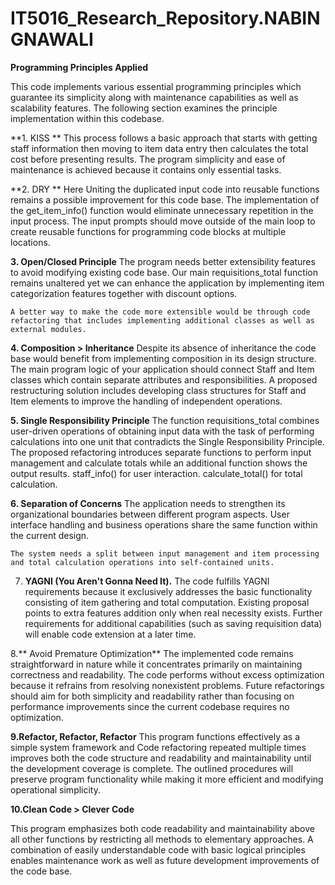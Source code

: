 # IT5016_Research_Repository.NABIN GNAWALI

 **Programming Principles Applied**

This code implements various essential programming principles which guarantee its simplicity along with maintenance capabilities as well as scalability features. The following section examines the principle implementation within this codebase.

**1. KISS **
    This process follows a basic approach that starts with getting staff information then moving to item data entry then calculates the total cost before presenting results.
    The program simplicity and ease of maintenance is achieved because it contains only essential tasks.

**2. DRY **
    Here Uniting the duplicated input code into reusable functions remains a possible improvement for this code base. The implementation of the get_item_info() function would eliminate unnecessary repetition in the input process.
    The input prompts should move outside of the main loop to create reusable functions for programming code blocks at multiple locations.

**3. Open/Closed Principle**
    The program needs better extensibility features to avoid modifying existing code base. Our main requisitions_total function remains unaltered yet we can enhance the application by implementing item categorization features together with discount options.

    A better way to make the code more extensible would be through code refactoring that includes implementing additional classes as well as external modules.
    
**4. Composition > Inheritance**
    Despite its absence of inheritance the code base would benefit from implementing composition in its design structure. The main program logic of your application should connect Staff and Item classes which contain separate attributes and responsibilities.
    A proposed restructuring solution includes developing class structures for Staff and Item elements to improve the handling of independent operations.

**5. Single Responsibility Principle**
    The function requisitions_total combines user-driven operations of obtaining input data with the task of performing calculations into one unit that contradicts the Single Responsibility Principle.
    The proposed refactoring introduces separate functions to perform input management and calculate totals while an additional function shows the output results.
        staff_info() for user interaction.
        calculate_total() for total calculation.

**6. Separation of Concerns**
    The application needs to strengthen its organizational boundaries between different program aspects. User interface handling and business operations share the same function within the current design.

    The system needs a split between input management and item processing and total calculation operations into self-contained units.

7.  **YAGNI (You Aren't Gonna Need It).**
    The code fulfills YAGNI requirements because it exclusively addresses the basic functionality consisting of item gathering and total computation.
    Existing proposal points to extra features addition only when real necessity exists. Further requirements for additional capabilities (such as saving requisition data) will enable code extension at a later time.

8.** Avoid Premature Optimization**
    The implemented code remains straightforward in nature while it concentrates primarily on maintaining correctness and readability. The code performs without excess optimization because it refrains from resolving nonexistent problems.
    Future refactorings should aim for both simplicity and readability rather than focusing on performance improvements since the current codebase requires no optimization.
    
 **9.Refactor, Refactor, Refactor**
This program functions effectively as a simple system framework and Code refactoring repeated multiple times improves both the code structure and readability and maintainability until the development coverage is complete. The outlined procedures will preserve program functionality while making it more efficient and modifying operational simplicity.

**10.Clean Code > Clever Code**

This program emphasizes both code readability and maintainability above all other functions by restricting all methods to elementary approaches. A combination of easily understandable code with basic logical principles enables maintenance work as well as future development improvements of the code base.
